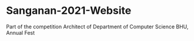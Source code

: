 # Sanganan-2021-Website
Part of the competition Architect of Department of Computer Science BHU, Annual Fest
